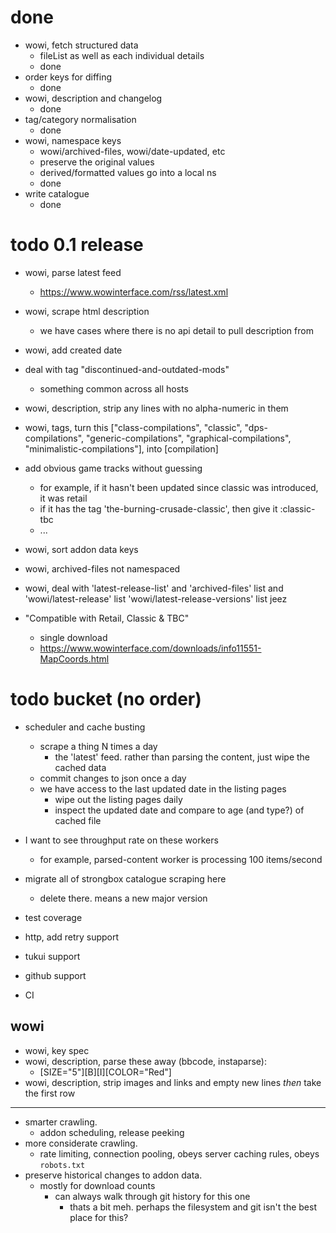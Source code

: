 # done

* wowi, fetch structured data
    - fileList as well as each individual details
    - done
* order keys for diffing
    - done
* wowi, description and changelog
    - done
* tag/category normalisation
    - done
* wowi, namespace keys
    - wowi/archived-files, wowi/date-updated, etc
    - preserve the original values
    - derived/formatted values go into a local ns 
    - done
* write catalogue
    - done


# todo 0.1 release

* wowi, parse latest feed
    - https://www.wowinterface.com/rss/latest.xml
* wowi, scrape html description
    - we have cases where there is no api detail to pull description from
* wowi, add created date
* deal with tag "discontinued-and-outdated-mods"
    - something common across all hosts
* wowi, description, strip any lines with no alpha-numeric in them
* wowi, tags, turn this 
        ["class-compilations", "classic", "dps-compilations",
        "generic-compilations", "graphical-compilations",
        "minimalistic-compilations"],
   into 
        [compilation]

* add obvious game tracks without guessing
    - for example, if it hasn't been updated since classic was introduced, it was retail
    - if it has the tag 'the-burning-crusade-classic', then give it :classic-tbc
    - ...

* wowi, sort addon data keys
* wowi, archived-files not namespaced
* wowi, deal with 
    'latest-release-list' and 
    'archived-files' list and 
    'wowi/latest-release' list
    'wowi/latest-release-versions' list
    jeez
* "Compatible with Retail, Classic & TBC"
    - single download
    - https://www.wowinterface.com/downloads/info11551-MapCoords.html

# todo bucket (no order)

* scheduler and cache busting
    - scrape a thing N times a day
        - the 'latest' feed. rather than parsing the content, just wipe the cached data
    - commit changes to json once a day
    - we have access to the last updated date in the listing pages
        - wipe out the listing pages daily
        - inspect the updated date and compare to age (and type?) of cached file
* I want to see throughput rate on these workers
    - for example, parsed-content worker is processing 100 items/second

* migrate all of strongbox catalogue scraping here
    - delete there. means a new major version
* test coverage
* http, add retry support
* tukui support
* github support
* CI

## wowi

* wowi, key spec
* wowi, description, parse these away (bbcode, instaparse):
    - [SIZE=\"5\"][B][I][COLOR=\"Red\"]
* wowi, description, strip images and links and empty new lines *then* take the first row

---

* smarter crawling.
    - addon scheduling, release peeking
* more considerate crawling.
    - rate limiting, connection pooling, obeys server caching rules, obeys `robots.txt`
* preserve historical changes to addon data.
    - mostly for download counts
        - can always walk through git history for this one
            - thats a bit meh. perhaps the filesystem and git isn't the best place for this?
